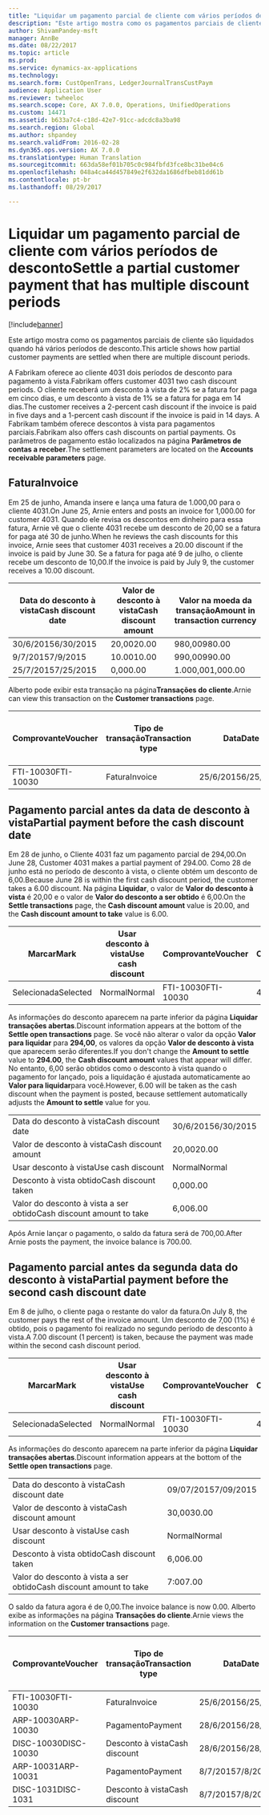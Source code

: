 ```yaml
---
title: "Liquidar um pagamento parcial de cliente com vários períodos de desconto"
description: "Este artigo mostra como os pagamentos parciais de cliente são liquidados quando há vários períodos de desconto."
author: ShivamPandey-msft
manager: AnnBe
ms.date: 08/22/2017
ms.topic: article
ms.prod: 
ms.service: dynamics-ax-applications
ms.technology: 
ms.search.form: CustOpenTrans, LedgerJournalTransCustPaym
audience: Application User
ms.reviewer: twheeloc
ms.search.scope: Core, AX 7.0.0, Operations, UnifiedOperations
ms.custom: 14471
ms.assetid: b633a7c4-c18d-42e7-91cc-adcdc8a3ba98
ms.search.region: Global
ms.author: shpandey
ms.search.validFrom: 2016-02-28
ms.dyn365.ops.version: AX 7.0.0
ms.translationtype: Human Translation
ms.sourcegitcommit: 663da58ef01b705c0c984fbfd3fce8bc31be04c6
ms.openlocfilehash: 048a4ca44d457849e2f632da1686dfbeb81dd61b
ms.contentlocale: pt-br
ms.lasthandoff: 08/29/2017

---
```


# <a name="settle-a-partial-customer-payment-that-has-multiple-discount-periods"></a><span data-ttu-id="0e09d-103">Liquidar um pagamento parcial de cliente com vários períodos de desconto</span><span class="sxs-lookup"><span data-stu-id="0e09d-103">Settle a partial customer payment that has multiple discount periods</span></span>

[!include[banner](../includes/banner.md)]


<span data-ttu-id="0e09d-104">Este artigo mostra como os pagamentos parciais de cliente são liquidados quando há vários períodos de desconto.</span><span class="sxs-lookup"><span data-stu-id="0e09d-104">This article shows how partial customer payments are settled when there are multiple discount periods.</span></span>

<span data-ttu-id="0e09d-105">A Fabrikam oferece ao cliente 4031 dois períodos de desconto para pagamento à vista.</span><span class="sxs-lookup"><span data-stu-id="0e09d-105">Fabrikam offers customer 4031 two cash discount periods.</span></span> <span data-ttu-id="0e09d-106">O cliente receberá um desconto à vista de 2% se a fatura for paga em cinco dias, e um desconto à vista de 1% se a fatura for paga em 14 dias.</span><span class="sxs-lookup"><span data-stu-id="0e09d-106">The customer receives a 2-percent cash discount if the invoice is paid in five days and a 1-percent cash discount if the invoice is paid in 14 days.</span></span> <span data-ttu-id="0e09d-107">A Fabrikam também oferece descontos à vista para pagamentos parciais.</span><span class="sxs-lookup"><span data-stu-id="0e09d-107">Fabrikam also offers cash discounts on partial payments.</span></span> <span data-ttu-id="0e09d-108">Os parâmetros de pagamento estão localizados na página **Parâmetros de contas a receber**.</span><span class="sxs-lookup"><span data-stu-id="0e09d-108">The settlement parameters are located on the **Accounts receivable parameters** page.</span></span>

## <a name="invoice"></a><span data-ttu-id="0e09d-109">Fatura</span><span class="sxs-lookup"><span data-stu-id="0e09d-109">Invoice</span></span>
<span data-ttu-id="0e09d-110">Em 25 de junho, Amanda insere e lança uma fatura de 1.000,00 para o cliente 4031.</span><span class="sxs-lookup"><span data-stu-id="0e09d-110">On June 25, Arnie enters and posts an invoice for 1,000.00 for customer 4031.</span></span> <span data-ttu-id="0e09d-111">Quando ele revisa os descontos em dinheiro para essa fatura, Arnie vê que o cliente 4031 recebe um desconto de 20,00 se a fatura for paga até 30 de junho.</span><span class="sxs-lookup"><span data-stu-id="0e09d-111">When he reviews the cash discounts for this invoice, Arnie sees that customer 4031 receives a 20.00 discount if the invoice is paid by June 30.</span></span> <span data-ttu-id="0e09d-112">Se a fatura for paga até 9 de julho, o cliente recebe um desconto de 10,00.</span><span class="sxs-lookup"><span data-stu-id="0e09d-112">If the invoice is paid by July 9, the customer receives a 10.00 discount.</span></span>

| <span data-ttu-id="0e09d-113">Data do desconto à vista</span><span class="sxs-lookup"><span data-stu-id="0e09d-113">Cash discount date</span></span> | <span data-ttu-id="0e09d-114">Valor de desconto à vista</span><span class="sxs-lookup"><span data-stu-id="0e09d-114">Cash discount amount</span></span> | <span data-ttu-id="0e09d-115">Valor na moeda da transação</span><span class="sxs-lookup"><span data-stu-id="0e09d-115">Amount in transaction currency</span></span> |
|--------------------|----------------------|--------------------------------|
| <span data-ttu-id="0e09d-116">30/6/2015</span><span class="sxs-lookup"><span data-stu-id="0e09d-116">6/30/2015</span></span>          | <span data-ttu-id="0e09d-117">20,00</span><span class="sxs-lookup"><span data-stu-id="0e09d-117">20.00</span></span>                | <span data-ttu-id="0e09d-118">980,00</span><span class="sxs-lookup"><span data-stu-id="0e09d-118">980.00</span></span>                         |
| <span data-ttu-id="0e09d-119">9/7/2015</span><span class="sxs-lookup"><span data-stu-id="0e09d-119">7/9/2015</span></span>           | <span data-ttu-id="0e09d-120">10.00</span><span class="sxs-lookup"><span data-stu-id="0e09d-120">10.00</span></span>                | <span data-ttu-id="0e09d-121">990,00</span><span class="sxs-lookup"><span data-stu-id="0e09d-121">990.00</span></span>                         |
| <span data-ttu-id="0e09d-122">25/7/2015</span><span class="sxs-lookup"><span data-stu-id="0e09d-122">7/25/2015</span></span>          | <span data-ttu-id="0e09d-123">0,00</span><span class="sxs-lookup"><span data-stu-id="0e09d-123">0.00</span></span>                 | <span data-ttu-id="0e09d-124">1.000,00</span><span class="sxs-lookup"><span data-stu-id="0e09d-124">1,000.00</span></span>                       |

<span data-ttu-id="0e09d-125">Alberto pode exibir esta transação na página**Transações do cliente**.</span><span class="sxs-lookup"><span data-stu-id="0e09d-125">Arnie can view this transaction on the **Customer transactions** page.</span></span>

| <span data-ttu-id="0e09d-126">Comprovante</span><span class="sxs-lookup"><span data-stu-id="0e09d-126">Voucher</span></span>   | <span data-ttu-id="0e09d-127">Tipo de transação</span><span class="sxs-lookup"><span data-stu-id="0e09d-127">Transaction type</span></span> | <span data-ttu-id="0e09d-128">Data</span><span class="sxs-lookup"><span data-stu-id="0e09d-128">Date</span></span>      | <span data-ttu-id="0e09d-129">Fatura</span><span class="sxs-lookup"><span data-stu-id="0e09d-129">Invoice</span></span> | <span data-ttu-id="0e09d-130">Valor em débito na moeda da transação</span><span class="sxs-lookup"><span data-stu-id="0e09d-130">Amount in transaction currency debit</span></span> | <span data-ttu-id="0e09d-131">Valor em crédito na moeda da transação</span><span class="sxs-lookup"><span data-stu-id="0e09d-131">Amount in transaction currency credit</span></span> | <span data-ttu-id="0e09d-132">Saldo</span><span class="sxs-lookup"><span data-stu-id="0e09d-132">Balance</span></span>  | <span data-ttu-id="0e09d-133">Moeda</span><span class="sxs-lookup"><span data-stu-id="0e09d-133">Currency</span></span> |
|-----------|------------------|-----------|---------|--------------------------------------|---------------------------------------|----------|----------|
| <span data-ttu-id="0e09d-134">FTI-10030</span><span class="sxs-lookup"><span data-stu-id="0e09d-134">FTI-10030</span></span> | <span data-ttu-id="0e09d-135">Fatura</span><span class="sxs-lookup"><span data-stu-id="0e09d-135">Invoice</span></span>          | <span data-ttu-id="0e09d-136">25/6/2015</span><span class="sxs-lookup"><span data-stu-id="0e09d-136">6/25/2015</span></span> | <span data-ttu-id="0e09d-137">10030</span><span class="sxs-lookup"><span data-stu-id="0e09d-137">10030</span></span>   | <span data-ttu-id="0e09d-138">1.000,00</span><span class="sxs-lookup"><span data-stu-id="0e09d-138">1,000.00</span></span>                             |                                       | <span data-ttu-id="0e09d-139">1.000,00</span><span class="sxs-lookup"><span data-stu-id="0e09d-139">1,000.00</span></span> | <span data-ttu-id="0e09d-140">USD</span><span class="sxs-lookup"><span data-stu-id="0e09d-140">USD</span></span>      |

## <a name="partial-payment-before-the-cash-discount-date"></a><span data-ttu-id="0e09d-141">Pagamento parcial antes da data de desconto à vista</span><span class="sxs-lookup"><span data-stu-id="0e09d-141">Partial payment before the cash discount date</span></span>
<span data-ttu-id="0e09d-142">Em 28 de junho, o Cliente 4031 faz um pagamento parcial de 294,00.</span><span class="sxs-lookup"><span data-stu-id="0e09d-142">On June 28, Customer 4031 makes a partial payment of 294.00.</span></span> <span data-ttu-id="0e09d-143">Como 28 de junho está no período de desconto à vista, o cliente obtém um desconto de 6,00.</span><span class="sxs-lookup"><span data-stu-id="0e09d-143">Because June 28 is within the first cash discount period, the customer takes a 6.00 discount.</span></span> <span data-ttu-id="0e09d-144">Na página **Liquidar**, o valor de **Valor do desconto à vista** é 20,00 e o valor de **Valor do desconto a ser obtido** é 6,00.</span><span class="sxs-lookup"><span data-stu-id="0e09d-144">On the **Settle transactions** page, the **Cash discount amount** value is 20.00, and the **Cash discount amount to take** value is 6.00.</span></span>

| <span data-ttu-id="0e09d-145">Marcar</span><span class="sxs-lookup"><span data-stu-id="0e09d-145">Mark</span></span>     | <span data-ttu-id="0e09d-146">Usar desconto à vista</span><span class="sxs-lookup"><span data-stu-id="0e09d-146">Use cash discount</span></span> | <span data-ttu-id="0e09d-147">Comprovante</span><span class="sxs-lookup"><span data-stu-id="0e09d-147">Voucher</span></span>   | <span data-ttu-id="0e09d-148">Conta</span><span class="sxs-lookup"><span data-stu-id="0e09d-148">Account</span></span> | <span data-ttu-id="0e09d-149">Data</span><span class="sxs-lookup"><span data-stu-id="0e09d-149">Date</span></span>      | <span data-ttu-id="0e09d-150">Data de conclusão</span><span class="sxs-lookup"><span data-stu-id="0e09d-150">Due date</span></span>  | <span data-ttu-id="0e09d-151">Fatura</span><span class="sxs-lookup"><span data-stu-id="0e09d-151">Invoice</span></span> | <span data-ttu-id="0e09d-152">Valor na moeda da transação</span><span class="sxs-lookup"><span data-stu-id="0e09d-152">Amount in transaction currency</span></span> | <span data-ttu-id="0e09d-153">Moeda</span><span class="sxs-lookup"><span data-stu-id="0e09d-153">Currency</span></span> | <span data-ttu-id="0e09d-154">Valor para liquidar</span><span class="sxs-lookup"><span data-stu-id="0e09d-154">Amount to settle</span></span> |
|----------|-------------------|-----------|---------|-----------|-----------|---------|--------------------------------|----------|------------------|
| <span data-ttu-id="0e09d-155">Selecionada</span><span class="sxs-lookup"><span data-stu-id="0e09d-155">Selected</span></span> | <span data-ttu-id="0e09d-156">Normal</span><span class="sxs-lookup"><span data-stu-id="0e09d-156">Normal</span></span>            | <span data-ttu-id="0e09d-157">FTI-10030</span><span class="sxs-lookup"><span data-stu-id="0e09d-157">FTI-10030</span></span> | <span data-ttu-id="0e09d-158">4031</span><span class="sxs-lookup"><span data-stu-id="0e09d-158">4031</span></span>    | <span data-ttu-id="0e09d-159">25/6/2015</span><span class="sxs-lookup"><span data-stu-id="0e09d-159">6/25/2015</span></span> | <span data-ttu-id="0e09d-160">25/7/2015</span><span class="sxs-lookup"><span data-stu-id="0e09d-160">7/25/2015</span></span> | <span data-ttu-id="0e09d-161">10030</span><span class="sxs-lookup"><span data-stu-id="0e09d-161">10030</span></span>   | <span data-ttu-id="0e09d-162">1.000,00</span><span class="sxs-lookup"><span data-stu-id="0e09d-162">1,000.00</span></span>                       | <span data-ttu-id="0e09d-163">USD</span><span class="sxs-lookup"><span data-stu-id="0e09d-163">USD</span></span>      | <span data-ttu-id="0e09d-164">294,00</span><span class="sxs-lookup"><span data-stu-id="0e09d-164">294.00</span></span>           |

<span data-ttu-id="0e09d-165">As informações do desconto aparecem na parte inferior da página **Liquidar transações abertas**.</span><span class="sxs-lookup"><span data-stu-id="0e09d-165">Discount information appears at the bottom of the **Settle open transactions** page.</span></span> <span data-ttu-id="0e09d-166">Se você não alterar o valor da opção **Valor para liquidar** para **294,00**, os valores da opção **Valor de desconto à vista** que aparecem serão diferentes.</span><span class="sxs-lookup"><span data-stu-id="0e09d-166">If you don't change the **Amount to settle** value to **294.00**, the **Cash discount amount** values that appear will differ.</span></span> <span data-ttu-id="0e09d-167">No entanto, 6,00 serão obtidos como o desconto à vista quando o pagamento for lançado, pois a liquidação é ajustada automaticamente ao **Valor para liquidar**para você.</span><span class="sxs-lookup"><span data-stu-id="0e09d-167">However, 6.00 will be taken as the cash discount when the payment is posted, because settlement automatically adjusts the **Amount to settle** value for you.</span></span>

|                              |           |
|------------------------------|-----------|
| <span data-ttu-id="0e09d-168">Data do desconto à vista</span><span class="sxs-lookup"><span data-stu-id="0e09d-168">Cash discount date</span></span>           | <span data-ttu-id="0e09d-169">30/6/2015</span><span class="sxs-lookup"><span data-stu-id="0e09d-169">6/30/2015</span></span> |
| <span data-ttu-id="0e09d-170">Valor de desconto à vista</span><span class="sxs-lookup"><span data-stu-id="0e09d-170">Cash discount amount</span></span>         | <span data-ttu-id="0e09d-171">20,00</span><span class="sxs-lookup"><span data-stu-id="0e09d-171">20.00</span></span>     |
| <span data-ttu-id="0e09d-172">Usar desconto à vista</span><span class="sxs-lookup"><span data-stu-id="0e09d-172">Use cash discount</span></span>            | <span data-ttu-id="0e09d-173">Normal</span><span class="sxs-lookup"><span data-stu-id="0e09d-173">Normal</span></span>    |
| <span data-ttu-id="0e09d-174">Desconto à vista obtido</span><span class="sxs-lookup"><span data-stu-id="0e09d-174">Cash discount taken</span></span>          | <span data-ttu-id="0e09d-175">0,00</span><span class="sxs-lookup"><span data-stu-id="0e09d-175">0.00</span></span>      |
| <span data-ttu-id="0e09d-176">Valor do desconto à vista a ser obtido</span><span class="sxs-lookup"><span data-stu-id="0e09d-176">Cash discount amount to take</span></span> | <span data-ttu-id="0e09d-177">6,00</span><span class="sxs-lookup"><span data-stu-id="0e09d-177">6.00</span></span>      |

<span data-ttu-id="0e09d-178">Após Arnie lançar o pagamento, o saldo da fatura será de 700,00.</span><span class="sxs-lookup"><span data-stu-id="0e09d-178">After Arnie posts the payment, the invoice balance is 700.00.</span></span>

## <a name="partial-payment-before-the-second-cash-discount-date"></a><span data-ttu-id="0e09d-179">Pagamento parcial antes da segunda data do desconto à vista</span><span class="sxs-lookup"><span data-stu-id="0e09d-179">Partial payment before the second cash discount date</span></span>
<span data-ttu-id="0e09d-180">Em 8 de julho, o cliente paga o restante do valor da fatura.</span><span class="sxs-lookup"><span data-stu-id="0e09d-180">On July 8, the customer pays the rest of the invoice amount.</span></span> <span data-ttu-id="0e09d-181">Um desconto de 7,00 (1%) é obtido, pois o pagamento foi realizado no segundo período de desconto à vista.</span><span class="sxs-lookup"><span data-stu-id="0e09d-181">A 7.00 discount (1 percent) is taken, because the payment was made within the second cash discount period.</span></span>

| <span data-ttu-id="0e09d-182">Marcar</span><span class="sxs-lookup"><span data-stu-id="0e09d-182">Mark</span></span>     | <span data-ttu-id="0e09d-183">Usar desconto à vista</span><span class="sxs-lookup"><span data-stu-id="0e09d-183">Use cash discount</span></span> | <span data-ttu-id="0e09d-184">Comprovante</span><span class="sxs-lookup"><span data-stu-id="0e09d-184">Voucher</span></span>   | <span data-ttu-id="0e09d-185">Conta</span><span class="sxs-lookup"><span data-stu-id="0e09d-185">Account</span></span> | <span data-ttu-id="0e09d-186">Data</span><span class="sxs-lookup"><span data-stu-id="0e09d-186">Date</span></span>      | <span data-ttu-id="0e09d-187">Data de conclusão</span><span class="sxs-lookup"><span data-stu-id="0e09d-187">Due date</span></span>  | <span data-ttu-id="0e09d-188">Fatura</span><span class="sxs-lookup"><span data-stu-id="0e09d-188">Invoice</span></span> | <span data-ttu-id="0e09d-189">Valor em débito na moeda da transação</span><span class="sxs-lookup"><span data-stu-id="0e09d-189">Amount in transaction currency debit</span></span> | <span data-ttu-id="0e09d-190">Valor em crédito na moeda da transação</span><span class="sxs-lookup"><span data-stu-id="0e09d-190">Amount in transaction currency credit</span></span> | <span data-ttu-id="0e09d-191">Moeda</span><span class="sxs-lookup"><span data-stu-id="0e09d-191">Currency</span></span> | <span data-ttu-id="0e09d-192">Valor para liquidar</span><span class="sxs-lookup"><span data-stu-id="0e09d-192">Amount to settle</span></span> |
|----------|-------------------|-----------|---------|-----------|-----------|---------|--------------------------------------|---------------------------------------|----------|------------------|
| <span data-ttu-id="0e09d-193">Selecionada</span><span class="sxs-lookup"><span data-stu-id="0e09d-193">Selected</span></span> | <span data-ttu-id="0e09d-194">Normal</span><span class="sxs-lookup"><span data-stu-id="0e09d-194">Normal</span></span>            | <span data-ttu-id="0e09d-195">FTI-10030</span><span class="sxs-lookup"><span data-stu-id="0e09d-195">FTI-10030</span></span> | <span data-ttu-id="0e09d-196">4031</span><span class="sxs-lookup"><span data-stu-id="0e09d-196">4031</span></span>    | <span data-ttu-id="0e09d-197">25/6/2015</span><span class="sxs-lookup"><span data-stu-id="0e09d-197">6/25/2015</span></span> | <span data-ttu-id="0e09d-198">25/7/2015</span><span class="sxs-lookup"><span data-stu-id="0e09d-198">7/25/2015</span></span> | <span data-ttu-id="0e09d-199">10030</span><span class="sxs-lookup"><span data-stu-id="0e09d-199">10030</span></span>   | <span data-ttu-id="0e09d-200">700.00</span><span class="sxs-lookup"><span data-stu-id="0e09d-200">700.00</span></span>                               |                                       | <span data-ttu-id="0e09d-201">USD</span><span class="sxs-lookup"><span data-stu-id="0e09d-201">USD</span></span>      | <span data-ttu-id="0e09d-202">693.00</span><span class="sxs-lookup"><span data-stu-id="0e09d-202">693.00</span></span>           |

<span data-ttu-id="0e09d-203">As informações do desconto aparecem na parte inferior da página **Liquidar transações abertas**.</span><span class="sxs-lookup"><span data-stu-id="0e09d-203">Discount information appears at the bottom of the **Settle open transactions** page.</span></span>

|                              |           |
|------------------------------|-----------|
| <span data-ttu-id="0e09d-204">Data do desconto à vista</span><span class="sxs-lookup"><span data-stu-id="0e09d-204">Cash discount date</span></span>           | <span data-ttu-id="0e09d-205">09/07/2015</span><span class="sxs-lookup"><span data-stu-id="0e09d-205">7/09/2015</span></span> |
| <span data-ttu-id="0e09d-206">Valor de desconto à vista</span><span class="sxs-lookup"><span data-stu-id="0e09d-206">Cash discount amount</span></span>         | <span data-ttu-id="0e09d-207">30,00</span><span class="sxs-lookup"><span data-stu-id="0e09d-207">30.00</span></span>     |
| <span data-ttu-id="0e09d-208">Usar desconto à vista</span><span class="sxs-lookup"><span data-stu-id="0e09d-208">Use cash discount</span></span>            | <span data-ttu-id="0e09d-209">Normal</span><span class="sxs-lookup"><span data-stu-id="0e09d-209">Normal</span></span>    |
| <span data-ttu-id="0e09d-210">Desconto à vista obtido</span><span class="sxs-lookup"><span data-stu-id="0e09d-210">Cash discount taken</span></span>          | <span data-ttu-id="0e09d-211">6,00</span><span class="sxs-lookup"><span data-stu-id="0e09d-211">6.00</span></span>      |
| <span data-ttu-id="0e09d-212">Valor do desconto à vista a ser obtido</span><span class="sxs-lookup"><span data-stu-id="0e09d-212">Cash discount amount to take</span></span> | <span data-ttu-id="0e09d-213">7:00</span><span class="sxs-lookup"><span data-stu-id="0e09d-213">7.00</span></span>      |

<span data-ttu-id="0e09d-214">O saldo da fatura agora é de 0,00.</span><span class="sxs-lookup"><span data-stu-id="0e09d-214">The invoice balance is now 0.00.</span></span> <span data-ttu-id="0e09d-215">Alberto exibe as informações na página **Transações do cliente**.</span><span class="sxs-lookup"><span data-stu-id="0e09d-215">Arnie views the information on the **Customer transactions** page.</span></span>

| <span data-ttu-id="0e09d-216">Comprovante</span><span class="sxs-lookup"><span data-stu-id="0e09d-216">Voucher</span></span>    | <span data-ttu-id="0e09d-217">Tipo de transação</span><span class="sxs-lookup"><span data-stu-id="0e09d-217">Transaction type</span></span> | <span data-ttu-id="0e09d-218">Data</span><span class="sxs-lookup"><span data-stu-id="0e09d-218">Date</span></span>      | <span data-ttu-id="0e09d-219">Fatura</span><span class="sxs-lookup"><span data-stu-id="0e09d-219">Invoice</span></span> | <span data-ttu-id="0e09d-220">Valor em débito na moeda da transação</span><span class="sxs-lookup"><span data-stu-id="0e09d-220">Amount in transaction currency debit</span></span> | <span data-ttu-id="0e09d-221">Valor em crédito na moeda da transação</span><span class="sxs-lookup"><span data-stu-id="0e09d-221">Amount in transaction currency credit</span></span> | <span data-ttu-id="0e09d-222">Saldo</span><span class="sxs-lookup"><span data-stu-id="0e09d-222">Balance</span></span> | <span data-ttu-id="0e09d-223">Moeda</span><span class="sxs-lookup"><span data-stu-id="0e09d-223">Currency</span></span> |
|------------|------------------|-----------|---------|--------------------------------------|---------------------------------------|---------|----------|
| <span data-ttu-id="0e09d-224">FTI-10030</span><span class="sxs-lookup"><span data-stu-id="0e09d-224">FTI-10030</span></span>  | <span data-ttu-id="0e09d-225">Fatura</span><span class="sxs-lookup"><span data-stu-id="0e09d-225">Invoice</span></span>          | <span data-ttu-id="0e09d-226">25/6/2015</span><span class="sxs-lookup"><span data-stu-id="0e09d-226">6/25/2015</span></span> | <span data-ttu-id="0e09d-227">10030</span><span class="sxs-lookup"><span data-stu-id="0e09d-227">10030</span></span>   | <span data-ttu-id="0e09d-228">1.000,00</span><span class="sxs-lookup"><span data-stu-id="0e09d-228">1,000.00</span></span>                             |                                       | <span data-ttu-id="0e09d-229">0,00</span><span class="sxs-lookup"><span data-stu-id="0e09d-229">0.00</span></span>    | <span data-ttu-id="0e09d-230">USD</span><span class="sxs-lookup"><span data-stu-id="0e09d-230">USD</span></span>      |
| <span data-ttu-id="0e09d-231">ARP-10030</span><span class="sxs-lookup"><span data-stu-id="0e09d-231">ARP-10030</span></span>  |  <span data-ttu-id="0e09d-232">Pagamento</span><span class="sxs-lookup"><span data-stu-id="0e09d-232">Payment</span></span>         | <span data-ttu-id="0e09d-233">28/6/2015</span><span class="sxs-lookup"><span data-stu-id="0e09d-233">6/28/2015</span></span> |         |                                      | <span data-ttu-id="0e09d-234">294,00</span><span class="sxs-lookup"><span data-stu-id="0e09d-234">294.00</span></span>                                | <span data-ttu-id="0e09d-235">0,00</span><span class="sxs-lookup"><span data-stu-id="0e09d-235">0.00</span></span>    | <span data-ttu-id="0e09d-236">USD</span><span class="sxs-lookup"><span data-stu-id="0e09d-236">USD</span></span>      |
| <span data-ttu-id="0e09d-237">DISC-10030</span><span class="sxs-lookup"><span data-stu-id="0e09d-237">DISC-10030</span></span> |  <span data-ttu-id="0e09d-238">Desconto à vista</span><span class="sxs-lookup"><span data-stu-id="0e09d-238">Cash discount</span></span>   | <span data-ttu-id="0e09d-239">28/6/2015</span><span class="sxs-lookup"><span data-stu-id="0e09d-239">6/28/2015</span></span> |         |                                      | <span data-ttu-id="0e09d-240">6,00</span><span class="sxs-lookup"><span data-stu-id="0e09d-240">6.00</span></span>                                  | <span data-ttu-id="0e09d-241">0,00</span><span class="sxs-lookup"><span data-stu-id="0e09d-241">0.00</span></span>    | <span data-ttu-id="0e09d-242">USD</span><span class="sxs-lookup"><span data-stu-id="0e09d-242">USD</span></span>      |
| <span data-ttu-id="0e09d-243">ARP-10031</span><span class="sxs-lookup"><span data-stu-id="0e09d-243">ARP-10031</span></span>  |  <span data-ttu-id="0e09d-244">Pagamento</span><span class="sxs-lookup"><span data-stu-id="0e09d-244">Payment</span></span>         | <span data-ttu-id="0e09d-245">8/7/2015</span><span class="sxs-lookup"><span data-stu-id="0e09d-245">7/8/2015</span></span>  |         |                                      | <span data-ttu-id="0e09d-246">693.00</span><span class="sxs-lookup"><span data-stu-id="0e09d-246">693.00</span></span>                                | <span data-ttu-id="0e09d-247">0,00</span><span class="sxs-lookup"><span data-stu-id="0e09d-247">0.00</span></span>    | <span data-ttu-id="0e09d-248">USD</span><span class="sxs-lookup"><span data-stu-id="0e09d-248">USD</span></span>      |
| <span data-ttu-id="0e09d-249">DISC-1031</span><span class="sxs-lookup"><span data-stu-id="0e09d-249">DISC-1031</span></span>  |  <span data-ttu-id="0e09d-250">Desconto à vista</span><span class="sxs-lookup"><span data-stu-id="0e09d-250">Cash discount</span></span>   | <span data-ttu-id="0e09d-251">8/7/2015</span><span class="sxs-lookup"><span data-stu-id="0e09d-251">7/8/2015</span></span>  |         |                                      | <span data-ttu-id="0e09d-252">7:00</span><span class="sxs-lookup"><span data-stu-id="0e09d-252">7.00</span></span>                                  | <span data-ttu-id="0e09d-253">0,00</span><span class="sxs-lookup"><span data-stu-id="0e09d-253">0.00</span></span>    | <span data-ttu-id="0e09d-254">USD</span><span class="sxs-lookup"><span data-stu-id="0e09d-254">USD</span></span>      |






